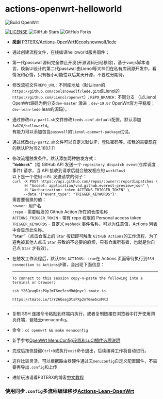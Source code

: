 # actions-openwrt-helloworld

![Build OpenWrt](https://github.com/vehery/actions-openwrt-helloworld/workflows/Build%20OpenWrt/badge.svg)

[![LICENSE](https://img.shields.io/github/license/mashape/apistatus.svg?style=flat-square&label=LICENSE)](https://github.com/Lancenas/actions-openwrt-helloworld/blob/master/LICENSE)
![GitHub Stars](https://img.shields.io/github/stars/Lancenas/actions-openwrt-helloworld.svg?style=flat-square&label=Stars&logo=github)
![GitHub Forks](https://img.shields.io/github/forks/Lancenas/actions-openwrt-helloworld.svg?style=flat-square&label=Forks&logo=github)

- **感谢** [P3TERX/Actions-OpenWrt](https://github.com/P3TERX/Actions-OpenWrt)和[coolsnowwolf/lede](https://github.com/coolsnowwolf/lede)
- 通过创建流程文件，在线编译helloworld服务固件；
- 第一代passwall源码完全停止开发(开源源码已经移除)，基于vuejs脚本语言、焕新UI设计的第二代passwall由Lienol等大神们在私有库闭源开发中，看情况和心情，只有极小可能性以后某天开源，不要过分期待。  
- 修改流程文件`REPO_URL:` 不同库地址（默认lean的`https://github.com/coolsnowwolf/lede.git`或Lienol的`https://github.com/Lienol/openwrt`）；`REPO_BRANCH:` 不同分支 （以Lienol OpenWrt源码为例分支`dev-master` 激进；`dev-19.07` OpenWrt官方平稳版；`dev-lean-lede` lean的源码）。
- 通过修改`diy-part1.sh`文件修改`feeds.conf.default`配置。默认添加`fw876/helloworld`。  
  有能力可以添加包含`passwall`的`lienol-openwrt-package`试试。
- 通过修改`diy-part2.sh`文件可以自定义默认IP，登陆密码等。按我的需要现在的默认IP为192.168.1.11
- 修改流程触发条件。默认添加两种触发方式：  
**“`Webhook`”**（给 GitHub API 发送一个 `repository dispatch event`(仓库调度事件) 请求，当 API 接收到请求后就会触发相应的 `workflow`）  
以下是一个使用 `cURL` 发送请求的例子：  
`curl -X POST https://api.github.com/repos/:owner/:repo/dispatches \`  
`     -H "Accept: application/vnd.github.everest-preview+json" \`  
`     -H "Authorization: token ACTIONS_TRIGGER_TOKEN" \`  
`     --data '{"event_type": "TRIGGER_KEYWORDS"}'`  
需要要替换的值：  
`:owner`- 用户名  
`:repo` - 需要触发的 Github Action 所在的仓库名称  
`ACTIONS_TRIGGER_TOKEN` - 带有 repo 权限的 Personal access token  
`TRIGGER_KEYWORDS` - 自定义 `Webhook` 事件名称，可以为任意值，Actions 列表中会显示此名称。  
**“`Star`”**（点击仓库上的 `Star` 按钮即可触发 `GitHub Actions`的工作流程，为了避免被其他人点击 `Star` 导致的不必要的麻烦，只有仓库所有者，也就是你自己点 `Star` 才有效）。
- 在触发工作流程后，默认`SSH_ACTIONS: true`在 Actions 页面等待执行到`SSH connection to Actions`步骤，会出现下面信息：  
  ***
  `To connect to this session copy-n-paste the following into a terminal or browser:` 
  
  `ssh Y26QeagDtsPXp2mT6me5cnMRd@nyc1.tmate.io`    
  
  `https://tmate.io/t/Y26QeagDtsPXp2mT6me5cnMRd`     
  ***
- 复制 SSH 连接命令粘贴到终端内执行，或者复制链接在浏览器中打开使用网页终端，登陆云menuconfig。
- 命令：`cd openwrt && make menuconfig`
- 新手参考[OpenWrt MenuConfig设置和LuCI插件选项说明](https://mtom.ml/827.html)   
- 完成后按快捷键`Ctrl+D`或执行`exit`命令退出，后续编译工作将自动进行。
- 这样比较灵活，可以根据路由器硬件通过云`menuconfig`自定义配置固件，不需要再导出`.config`和上传
- 进阶玩法请看P3TERX的博客[中文教程](https://p3terx.com/archives/build-openwrt-with-github-actions.html)
### 使用同步`.config`多流程编译移步[Actions-Lean-OpenWrt](https://github.com/Lancenas/Actions-Lean-OpenWrt)
